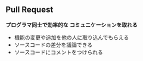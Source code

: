 ## Pull Request

**プログラマ同士で効率的な**
**コミュニケーションを取れる**



* 機能の変更や追加を他の人に取り込んでもらえる
* ソースコードの差分を議論できる
* ソースコードにコメントをつけられる
